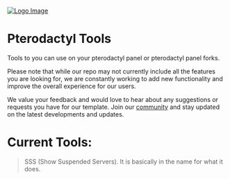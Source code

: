 [![Logo Image](https://us-east-1.tixte.net/uploads/your-parents.wants.solutions/full-logo.png)](https://zluqe.com)

# Pterodactyl Tools
Tools to you can use on your pterodactyl panel or pterodactyl panel forks.

Please note that while our repo may not currently include all the features you are looking for, we are constantly working to add new functionality and improve the overall experience for our users.

We value your feedback and would love to hear about any suggestions or requests you have for our template. Join our [community](https://discord.gg/D8rjRN3uJQ) and stay updated on the latest developments and updates.

# Current Tools:
> SSS (Show Suspended Servers). It is basically in the name for what it does.